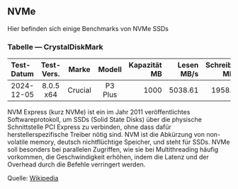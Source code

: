 ## NVMe

Hier befinden sich einige Benchmarks von NVMe SSDs

### Tabelle ― CrystalDiskMark

Test-Datum | Test-Vers. | Marke   | Modell  | Kapazität MB | Lesen MB/s | Schreiben MB/s
:----------|:----------:|:-------:|:-------:|-------------:|-----------:|--------------:
2024-12-05 | 8.0.5 x64  | Crucial | P3 Plus | 1000         | 5038.61    | 1958.26

NVM Express (kurz NVMe) ist ein im Jahr 2011 veröffentlichtes Softwareprotokoll, um SSDs (Solid State Disks) über die physische Schnittstelle PCI Express zu verbinden, ohne dass dafür herstellerspezifische Treiber nötig sind. NVM ist die Abkürzung von non-volatile memory, deutsch nichtflüchtige Speicher, und steht für SSDs. NVMe soll besonders bei parallelen Zugriffen, wie sie bei Multithreading häufig vorkommen, die Geschwindigkeit erhöhen, indem die Latenz und der Overhead durch die Befehle verringert werden.

Quelle: [Wikipedia](https://de.wikipedia.org/wiki/NVM_Express)
